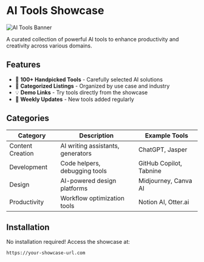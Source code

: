# AI Tools Showcase

![AI Tools Banner](https://example.com/path/to/banner-image.jpg)

A curated collection of powerful AI tools to enhance productivity and creativity across various domains.

## Features

- 🚀 **100+ Handpicked Tools** - Carefully selected AI solutions
- 📌 **Categorized Listings** - Organized by use case and industry
- 💡 **Demo Links** - Try tools directly from the showcase
- 🔄 **Weekly Updates** - New tools added regularly

## Categories

| Category       | Description                     | Example Tools       |
|----------------|---------------------------------|---------------------|
| Content Creation | AI writing assistants, generators | ChatGPT, Jasper     |
| Development     | Code helpers, debugging tools    | GitHub Copilot, Tabnine |
| Design          | AI-powered design platforms      | Midjourney, Canva AI |
| Productivity    | Workflow optimization tools      | Notion AI, Otter.ai |

## Installation

No installation required! Access the showcase at:

```bash
https://your-showcase-url.com
